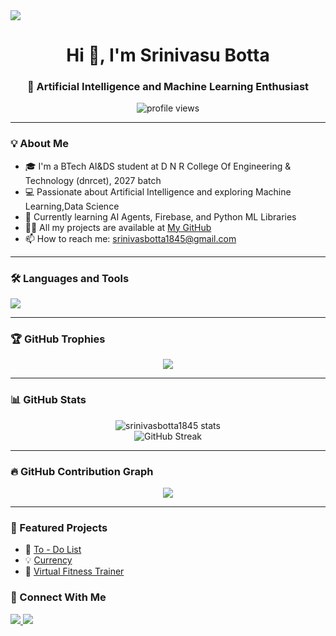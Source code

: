 <img src="https://res.cloudinary.com/djfzwalgt/image/upload/v1753553568/vas_dewv5j.jpg">
<h1 align="center">Hi 👋, I'm Srinivasu Botta</h1>
<h3 align="center">🚀 Artificial Intelligence and Machine Learning Enthusiast</h3>

<p align="center">
  <img src="https://komarev.com/ghpvc/?username=srinivasbotta1845&label=Profile%20views&color=0e75b6&style=flat" alt="profile views" />
</p>

---

### 💡 About Me

- 🎓 I'm a BTech AI&DS student at D N R College Of Engineering & Technology (dnrcet), 2027 batch  
- 💻 Passionate about Artificial Intelligence and exploring Machine Learning,Data Science  
- 🌱 Currently learning AI Agents, Firebase, and Python ML Libraries  
- 👨‍💻 All my projects are available at [My GitHub](https://github.com/srinivasbotta1845)  
- 📫 How to reach me: srinivasbotta1845@gmail.com  

---

### 🛠 Languages and Tools

<p align="left">
  <img src="https://skillicons.dev/icons?i=html,css,js,ts,react,nodejs,py,firebase,git,github,mysql,linux" />
</p>

---

### 🏆 GitHub Trophies

<p align="center">
  <img src="https://github-profile-trophy.vercel.app/?username=srinivasbotta1845&theme=onedark&margin-w=15&margin-h=15" />
</p>

---

### 📊 GitHub Stats

<p align="center">
  <img src="https://github-readme-stats.vercel.app/api?username=srinivasbotta1845&show_icons=true&locale=en&theme=tokyonight" alt="srinivasbotta1845 stats" />
  <br />
  <img src="https://github-readme-streak-stats.herokuapp.com/?user=srinivasbotta1845&theme=tokyonight" alt="GitHub Streak" />
</p>

---

### 🔥 GitHub Contribution Graph

<p align="center">
  <img src="https://github-readme-activity-graph.cyclic.app/graph?username=srinivasbotta1845&theme=tokyo-night" />
</p>

---

### 📁 Featured Projects

- 🚀 [To - Do List](https://github.com/srinivasbotta1845/to-do-list)   
- 💡 [Currency](https://github.com/srinivasbotta1845/currency)  
- 🔧 [Virtual Fitness Trainer](https://github.com/srinivasbotta1845/virtual_fitness_trainer)  



### 🤝 Connect With Me

<p align="left">
  <a href="https://www.linkedin.com/in/srinivasu-botta-0a8330321/" target="_blank">
    <img src="https://img.shields.io/badge/-LinkedIn-blue?style=flat-square&logo=linkedin" />
  </a>
  <a href="mailto:srinivasbotta1845@gmail.com">
    <img src="https://img.shields.io/badge/Gmail-D14836?style=flat-square&logo=gmail&logoColor=white" />
  </a>
</p>
